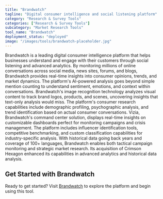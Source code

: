 ```yaml
---
title: "Brandwatch"
tagline: "Digital consumer intelligence and social listening platform"
category: "Research & Survey Tools"
categories: ["Research & Survey Tools"]
subcategory: "Market Research Tools"
tool_name: "Brandwatch"
deployment_status: "deployed"
image: "/images/tools/brandwatch-placeholder.jpg"
---
```

Brandwatch is a leading digital consumer intelligence platform that helps businesses understand and engage with their customers through social listening and advanced analytics. By monitoring millions of online conversations across social media, news sites, forums, and blogs, Brandwatch provides real-time insights into consumer opinions, trends, and market dynamics. The platform's AI-powered analysis goes beyond simple mention counting to understand sentiment, emotions, and context within conversations. Brandwatch's image recognition technology analyzes visual content to track brand logos, products, and scenes, uncovering insights that text-only analysis would miss. The platform's consumer research capabilities include demographic profiling, psychographic analysis, and trend identification based on actual consumer conversations. Vizia, Brandwatch's command center solution, displays real-time insights on customizable dashboards perfect for monitoring campaigns and crisis management. The platform includes influencer identification tools, competitive benchmarking, and custom classification capabilities for industry-specific analysis. With historical data going back years and coverage of 100+ languages, Brandwatch enables both tactical campaign monitoring and strategic market research. Its acquisition of Crimson Hexagon enhanced its capabilities in advanced analytics and historical data analysis.
## Get Started with Brandwatch

Ready to get started? Visit [Brandwatch](https://brandwatch.com) to explore the platform and begin using this tool.
